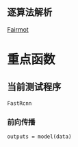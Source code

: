 ## 逐算法解析
[Fairmot](docs/algorithm/Fairmot.md)

# 重点函数

## 当前测试程序
`FastRcnn`
### 前向传播
`outputs = model(data)`